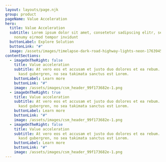 ```yaml
---
layout: layouts/page.njk
group: product
pageName: Value Acceleration
hero:
  title: Value Acceleration
  subtitle: Lorem ipsum dolor sit amet, consetetur sadipscing elitr, sed diam
    nonumy eirmod tempor invidunt
  buttonLabel: Explore Solution
  buttonLink: "#"
  image: /assets/images/timelapse-dark-road-highway-lights-neon-1763945-wallhere-1.png
contentSections:
  - imageOnTheRight: false
    title: Value acceleration
    subtitle: At vero eos et accusam et justo duo dolores et ea rebum. Stet clita
      kasd gubergren, no sea takimata sanctus est Lorem.
    buttonLabel: Learn more
    buttonLink: "#"
    image: /assets/images/csm_header_99f173682e-1.png
  - imageOnTheRight: true
    title: Value acceleration
    subtitle: At vero eos et accusam et justo duo dolores et ea rebum. Stet clita
      kasd gubergren, no sea takimata sanctus est Lorem.
    buttonLabel: Learn more
    buttonLink: "#"
    image: /assets/images/csm_header_99f173682e-1.png
  - imageOnTheRight: false
    title: Value acceleration
    subtitle: At vero eos et accusam et justo duo dolores et ea rebum. Stet clita
      kasd gubergren, no sea takimata sanctus est Lorem.
    buttonLabel: Learn more
    buttonLink: "#"
    image: /assets/images/csm_header_99f173682e-1.png
---
```

